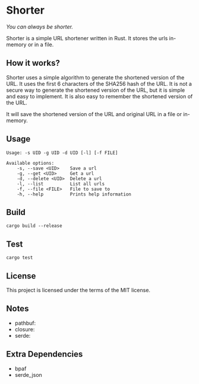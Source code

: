 # Shorter
*You can always be shorter.*

Shorter is a simple URL shortener written in Rust. It stores the urls in-memory or in a file. 

## How it works?
Shorter uses a simple algorithm to generate the shortened version of the URL. It uses the first 6 characters of the SHA256 hash of the URL. It is not a secure way to generate the shortened version of the URL, but it is simple and easy to implement. It is also easy to remember the shortened version of the URL.

It will save the shortened version of the URL and original URL in a file or in-memory. 

## Usage

```
Usage: -s UID -g UID -d UID [-l] [-f FILE]

Available options:
    -s, --save <UID>    Save a url
    -g, --get <UID>     Get a url
    -d, --delete <UID>  Delete a url
    -l, --list          List all urls
    -f, --file <FILE>   File to save to
    -h, --help          Prints help information
```

## Build
```
cargo build --release
```

## Test
```
cargo test
```

## License
This project is licensed under the terms of the MIT license.


## Notes

- pathbuf: 
- closure:
- serde:


## Extra Dependencies
- bpaf
- serde_json